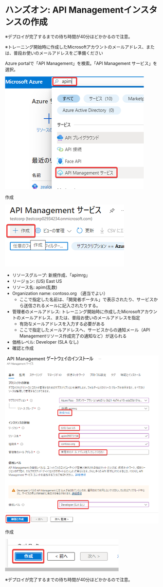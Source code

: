 # ハンズオン: API Managementインスタンスの作成

※デプロイが完了するまでの待ち時間が40分ほどかかるので注意。

※トレーニング開始時に作成したMicrosoftアカウントのメールアドレス、または、普段お使いのメールアドレスをご準備ください

Azure portalで「API Management」を検索。「API Management サービス」を選択。

![](images/ss-2022-04-07-11-30-51.png)

作成

![](images/ss-2022-04-07-11-31-24.png)

- リソースグループ: 新規作成、「apimrg」
- リージョン: (US) East US
- リソース名: apim(乱数)
- Organization name: contoso.org （適当でよい）
  - ここで指定した名前は、「開発者ポータル」で表示されたり、サービスから送信されるメールに記入されたりする。
- 管理者のメールアドレス: トレーニング開始時に作成したMicrosoftアカウントのメールアドレス、または、普段お使いのメールアドレスを指定
  - 有効なメールアドレスを入力する必要がある
  - ここで指定したメールアドレスへ、サービスからの通知メール（API Managementリソース作成完了の通知など）が送られる
- 価格レベル: Developer (SLA なし)
- 確認と作成

![](images/ss-2022-04-07-11-34-17.png)

作成

![](images/ss-2022-04-07-11-37-48.png)

※デプロイが完了するまでの待ち時間が40分ほどかかるので注意。
